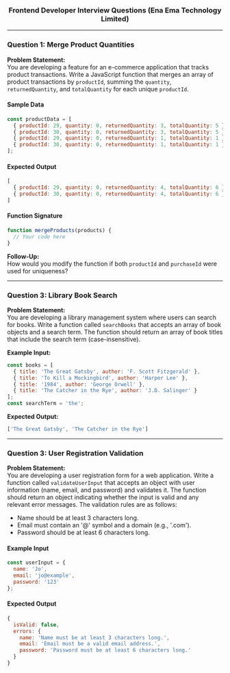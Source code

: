 <h3 align="center">Frontend Developer Interview Questions (Ena Ema Technology Limited)</h3>

---

### Question 1: Merge Product Quantities
**Problem Statement:**  
You are developing a feature for an e-commerce application that tracks product transactions. Write a JavaScript function that merges an array of product transactions by `productId`, summing the `quantity`, `returnedQuantity`, and `totalQuantity` for each unique `productId`.

#### Sample Data
```javascript
const productData = [
  { productId: 29, quantity: 0, returnedQuantity: 3, totalQuantity: 5 },
  { productId: 30, quantity: 0, returnedQuantity: 3, totalQuantity: 5 },
  { productId: 29, quantity: 0, returnedQuantity: 1, totalQuantity: 1 },
  { productId: 30, quantity: 0, returnedQuantity: 1, totalQuantity: 1 }
];
```

#### Expected Output
```javascript
[
  { productId: 29, quantity: 0, returnedQuantity: 4, totalQuantity: 6 },
  { productId: 30, quantity: 0, returnedQuantity: 4, totalQuantity: 6 }
]
```

#### Function Signature
```javascript
function mergeProducts(products) {
  // Your code here
}
```

**Follow-Up:**  
How would you modify the function if both `productId` and `purchaseId` were used for uniqueness?

---

### Question 3: Library Book Search

**Problem Statement:**  
You are developing a library management system where users can search for books. Write a function called `searchBooks` that accepts an array of book objects and a search term. The function should return an array of book titles that include the search term (case-insensitive).

**Example Input:**
```javascript
const books = [
  { title: 'The Great Gatsby', author: 'F. Scott Fitzgerald' },
  { title: 'To Kill a Mockingbird', author: 'Harper Lee' },
  { title: '1984', author: 'George Orwell' },
  { title: 'The Catcher in the Rye', author: 'J.D. Salinger' }
];
const searchTerm = 'the';
```

**Expected Output:**
```javascript
['The Great Gatsby', 'The Catcher in the Rye']
```



---

### Question 3: User Registration Validation
**Problem Statement:**  
You are developing a user registration form for a web application. Write a function called `validateUserInput` that accepts an object with user information (name, email, and password) and validates it. The function should return an object indicating whether the input is valid and any relevant error messages. The validation rules are as follows:
- Name should be at least 3 characters long.
- Email must contain an '@' symbol and a domain (e.g., '.com').
- Password should be at least 6 characters long.

#### Example Input
```javascript
const userInput = {
  name: 'Jo',
  email: 'jo@example',
  password: '123'
};
```

#### Expected Output
```javascript
{
  isValid: false,
  errors: {
    name: 'Name must be at least 3 characters long.',
    email: 'Email must be a valid email address.',
    password: 'Password must be at least 6 characters long.'
  }
}
```
